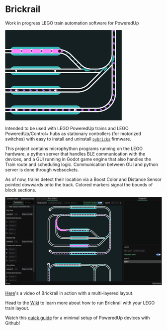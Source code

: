 # Brickrail
Work in progress LEGO train automation software for PoweredUp

![anim](images/readme-anim.gif)

Intended to be used with LEGO PoweredUp trains and LEGO PoweredUp/Control+ hubs as stationary controllers (for motorized switches) with easy to install and uninstall [`pybricks`](https://pybricks.com/) firmware.

This project contains microphython programs running on the LEGO hardware, a python server that handles BLE communication with the devices, and a GUI running in Godot game engine that also handles the Train route and scheduling logic.
Communication between GUI and python server is done through websockets.

As of now, trains detect their location via a Boost Color and Distance Sensor pointed dowwards onto the track. Colored markers signal the bounds of block sections.

![GUI screenshot](images/screenshot3.PNG)

[Here](https://www.youtube.com/watch?v=cBF-G4d4vw8)'s a video of Brickrail in action with a multi-layered layout.

Head to the [Wiki](https://github.com/Novakasa/brickrail/wiki) to learn more about how to run Brickrail with your LEGO train layout.

Watch this [quick guide](https://www.youtube.com/watch?v=RM7PIAkWQQ4) for a minimal setup of PoweredUp devices with Github!
